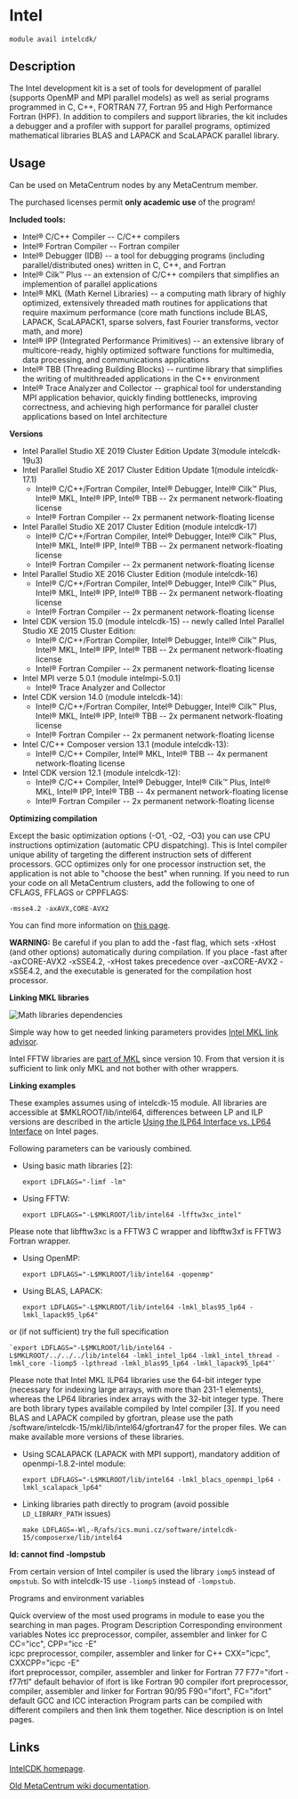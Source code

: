 # Intel

    module avail intelcdk/

## Description

The Intel development kit is a set of tools for development of parallel (supports OpenMP and MPI parallel models) as well as serial programs programmed in C, C++, FORTRAN 77, Fortran 95 and High Performance Fortran (HPF). In addition to compilers and support libraries, the kit includes a debugger and a profiler with support for parallel programs, optimized mathematical libraries BLAS and LAPACK and ScaLAPACK parallel library. 

## Usage

Can be used on MetaCentrum nodes by any MetaCentrum member.

The purchased licenses permit **only academic use** of the program!

**Included tools:**

- Intel® C/C++ Compiler -- C/C++ compilers
- Intel® Fortran Compiler -- Fortran compiler
- Intel® Debugger (IDB) -- a tool for debugging programs (including parallel/distributed ones) written in C, C++, and Fortran
- Intel® Cilk™ Plus -- an extension of C/C++ compilers that simplifies an implemention of parallel applications
- Intel® MKL (Math Kernel Libraries) -- a computing math library of highly optimized, extensively threaded math routines for applications that require maximum performance (core math functions include BLAS, LAPACK, ScaLAPACK1, sparse solvers, fast Fourier transforms, vector math, and more)
- Intel® IPP (Integrated Performance Primitives) -- an extensive library of multicore-ready, highly optimized software functions for multimedia, data processing, and communications applications
- Intel® TBB (Threading Building Blocks) -- runtime library that simplifies the writing of multithreaded applications in the C++ environment
- Intel® Trace Analyzer and Collector -- graphical tool for understanding MPI application behavior, quickly finding bottlenecks, improving correctness, and achieving high performance for parallel cluster applications based on Intel architecture

**Versions**

- Intel Parallel Studio XE 2019 Cluster Edition Update 3(module intelcdk-19u3)
- Intel Parallel Studio XE 2017 Cluster Edition Update 1(module intelcdk-17.1)
    - Intel® C/C++/Fortran Compiler, Intel® Debugger, Intel® Cilk™ Plus, Intel® MKL, Intel® IPP, Intel® TBB -- 2x permanent network-floating license
    - Intel® Fortran Compiler -- 2x permanent network-floating license
- Intel Parallel Studio XE 2017 Cluster Edition (module intelcdk-17)
    - Intel® C/C++/Fortran Compiler, Intel® Debugger, Intel® Cilk™ Plus, Intel® MKL, Intel® IPP, Intel® TBB -- 2x permanent network-floating license
    - Intel® Fortran Compiler -- 2x permanent network-floating license
- Intel Parallel Studio XE 2016 Cluster Edition (module intelcdk-16)
    - Intel® C/C++/Fortran Compiler, Intel® Debugger, Intel® Cilk™ Plus, Intel® MKL, Intel® IPP, Intel® TBB -- 2x permanent network-floating license
    - Intel® Fortran Compiler -- 2x permanent network-floating license
- Intel CDK version 15.0 (module intelcdk-15) -- newly called Intel Parallel Studio XE 2015 Cluster Edition:
    - Intel® C/C++/Fortran Compiler, Intel® Debugger, Intel® Cilk™ Plus, Intel® MKL, Intel® IPP, Intel® TBB -- 2x permanent network-floating license
    - Intel® Fortran Compiler -- 2x permanent network-floating license
- Intel MPI verze 5.0.1 (module intelmpi-5.0.1)
    - Intel® Trace Analyzer and Collector
- Intel CDK version 14.0 (module intelcdk-14):
    - Intel® C/C++/Fortran Compiler, Intel® Debugger, Intel® Cilk™ Plus, Intel® MKL, Intel® IPP, Intel® TBB -- 2x permanent network-floating license
    - Intel® Fortran Compiler -- 2x permanent network-floating license
- Intel C/C++ Composer version 13.1 (module intelcdk-13):
    - Intel® C/C++ Compiler, Intel® MKL, Intel® TBB -- 4x permanent network-floating license
- Intel CDK version 12.1 (module intelcdk-12):
    - Intel® C/C++ Compiler, Intel® Debugger, Intel® Cilk™ Plus, Intel® MKL, Intel® IPP, Intel® TBB -- 4x permanent network-floating license
    - Intel® Fortran Compiler -- 2x permanent network-floating license

**Optimizing compilation**

Except the basic optimization options (-O1, -O2, -O3) you can use CPU instructions optimization (automatic CPU dispatching). This is Intel compiler unique ability of targeting the different instruction sets of different processors. GCC optimizes only for one processor instruction set, the application is not able to "choose the best" when running. If you need to run your code on all MetaCentrum clusters, add the following to one of CFLAGS, FFLAGS or CPPFLAGS:

    -msse4.2 -axAVX,CORE-AVX2

You can find more information on [this page](https://www.intel.com/content/www/us/en/developer/articles/technical/understanding-cpu-optimized-code-used-in-intel-ipp.html).

**WARNING:** Be careful if you plan to add the -fast flag, which sets -xHost (and other options) automatically during compilation. If you place -fast after -axCORE-AVX2 -xSSE4.2, -xHost takes precedence over -axCORE-AVX2 -xSSE4.2, and the executable is generated for the compilation host processor.

**Linking MKL libraries**

![Math libraries dependencies](/software/available-soft/sw-list/intel_math_libs.png)

Simple way how to get needed linking parameters provides [Intel MKL link advisor](https://www.intel.com/content/www/us/en/developer/tools/oneapi/onemkl-link-line-advisor.html).

Intel FFTW libraries are [part of MKL](https://www.intel.com/content/www/us/en/developer/tools/oneapi/onemkl.html#gs.oye6lc) since version 10. From that version it is sufficient to link only MKL and not bother with other wrappers.

**Linking examples**

These examples assumes using of intelcdk-15 module. All libraries are accessible at $MKLROOT/lib/intel64, differences between LP and ILP versions are described in the article [Using the ILP64 Interface vs. LP64 Interface](https://www.intel.com/content/www/us/en/developer/tools/documentation.html) on Intel pages.

Following parameters can be variously combined.

- Using basic math libraries [2]:

    `export LDFLAGS="-limf -lm"`

- Using FFTW:

    `export LDFLAGS="-L$MKLROOT/lib/intel64 -lfftw3xc_intel"`

Please note that libfftw3xc is a FFTW3 C wrapper and libfftw3xf is FFTW3 Fortran wrapper.

- Using OpenMP:

    `export LDFLAGS="-L$MKLROOT/lib/intel64 -qopenmp"`

- Using BLAS, LAPACK:

    `export LDFLAGS="-L$MKLROOT/lib/intel64 -lmkl_blas95_lp64 -lmkl_lapack95_lp64"`

or (if not sufficient) try the full specification

    `export LDFLAGS="-L$MKLROOT/lib/intel64 -L$MKLROOT/../../../lib/intel64 -lmkl_intel_lp64 -lmkl_intel_thread -lmkl_core -liomp5 -lpthread -lmkl_blas95_lp64 -lmkl_lapack95_lp64"`

Please note that Intel MKL ILP64 libraries use the 64-bit integer type (necessary for indexing large arrays, with more than 231-1 elements), whereas the LP64 libraries index arrays with the 32-bit integer type. There are both library types available compiled by Intel compiler [3]. If you need BLAS and LAPACK compiled by gfortran, please use the path /software/intelcdk-15/mkl/lib/intel64/gfortran47 for the proper files. We can make available more versions of these libraries.

- Using SCALAPACK (LAPACK with MPI support), mandatory addition of openmpi-1.8.2-intel module:

    `export LDFLAGS="-L$MKLROOT/lib/intel64 -lmkl_blacs_openmpi_lp64 -lmkl_scalapack_lp64"`

- Linking libraries path directly to program (avoid possible `LD_LIBRARY_PATH` issues)

    `make LDFLAGS=-Wl,-R/afs/ics.muni.cz/software/intelcdk-15/composerxe/lib/intel64`

**ld: cannot find -lompstub**

From certain version of Intel compiler is used the library `iomp5` instead of `ompstub`. So with intelcdk-15 use `-liomp5` instead of `-lompstub`.







Programs and environment variables

Quick overview of the most used programs in module to ease you the searching in man pages.
Program 	Description 	Corresponding environment variables 	Notes
icc 	preprocessor, compiler, assembler and linker for C 	CC="icc", CPP="icc -E" 	
icpc 	preprocessor, compiler, assembler and linker for C++ 	CXX="icpc", CXXCPP="icpc -E" 	
ifort 	preprocessor, compiler, assembler and linker for Fortran 77 	F77="ifort -f77rtl" 	default behavior of ifort is like Fortran 90 compiler
ifort 	preprocessor, compiler, assembler and linker for Fortran 90/95 	F90="ifort", FC="ifort" 	default
GCC and ICC interaction
Program parts can be compiled with different compilers and then link them together. Nice description is on Intel pages. 




## Links

[IntelCDK homepage]().

[Old MetaCentrum wiki documentation](https://wiki.metacentrum.cz/wiki/INTEL_CDK).
